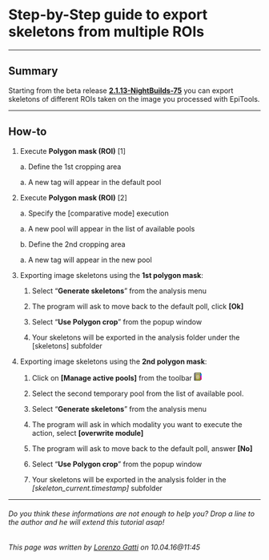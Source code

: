 # Step-by-Step guide to export skeletons from multiple ROIs


---------------------------------------
## Summary
Starting from the beta release [**2.1.13-NightBuilds-75**](http://imls-bg-arthemis.uzh.ch/epitools/files/epitools_matlab_experimental/epitools-dev-2.1.13-NightBuilds-75.tar.gz) you can export skeletons of different ROIs taken on the image you processed with EpiTools.

---------------------------------------
## How-to

1. Execute **Polygon mask (ROI)** [1]  
	
	a. Define the 1st cropping area
	
	a. A new tag will appear in the default pool	
	
2. Execute **Polygon mask (ROI)** [2]
	
	a. Specify the [comparative mode] execution 
	
	a. A new pool will appear in the list of available pools
	
	b. Define the 2nd cropping area
	
	a. A new tag will appear in the new pool


3. Exporting image skeletons using the **1st polygon mask**:
    
    1. Select “**Generate skeletons**” from the analysis menu
    
    2. The program will ask to move back to the default poll, click **[Ok]**
    
    3. Select “**Use Polygon crop**” from the popup window
    
    4. Your skeletons will be exported in the analysis folder under the [skeletons] subfolder


4. Exporting image skeletons using the **2nd polygon mask**:
    
    1. Click on **[Manage active pools]** from the toolbar ![Export an ovlerlay](../../Images/book_addresses.png) 
    
    2. Select the second temporary pool from the list of available pool.
    
    3. Select “**Generate skeletons**” from the analysis menu
    
    4. The program will ask in which modality you want to execute the action, select **[overwrite module]**
    
    5. The program will ask to move back to the default poll, answer **[No]**
    
    6. Select “**Use Polygon crop**” from the popup window
    
    7. Your skeletons will be exported in the analysis folder in the *[skeleton_current.timestamp]* subfolder


---------------------------------------
######  Do you think these informations are not enough to help you? Drop a line to the author and he will extend this tutorial asap!

###### This page was written by [Lorenzo Gatti](mailto:lorenzo.gatti@alumni.ethz.ch) on 10.04.16@11:45


<script type="text/javascript" src="http://imls-bg-jira.uzh.ch:8080/s/dec35b3786a7548dc4b26192f22b864e-T/en_USbjk9py/64014/4/1.4.24/_/download/batch/com.atlassian.jira.collector.plugin.jira-issue-collector-plugin:issuecollector/com.atlassian.jira.collector.plugin.jira-issue-collector-plugin:issuecollector.js?locale=en-US&collectorId=dab092eb"></script>

<script>
  (function(i,s,o,g,r,a,m){i['GoogleAnalyticsObject']=r;i[r]=i[r]||function(){
  (i[r].q=i[r].q||[]).push(arguments)},i[r].l=1*new Date();a=s.createElement(o),
  m=s.getElementsByTagName(o)[0];a.async=1;a.src=g;m.parentNode.insertBefore(a,m)
  })(window,document,'script','//www.google-analytics.com/analytics.js','ga');

  ga('create', 'UA-55332946-1', 'auto');
  ga('send', 'pageview');

</script>
